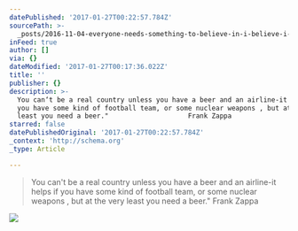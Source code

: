 ```yaml
---
datePublished: '2017-01-27T00:22:57.784Z'
sourcePath: >-
  _posts/2016-11-04-everyone-needs-something-to-believe-in-i-believe-i-will-ha.md
inFeed: true
author: []
via: {}
dateModified: '2017-01-27T00:17:36.022Z'
title: ''
publisher: {}
description: >-
  You can‘t be a real country unless you have a beer and an airline-it helps if
  you have some kind of football team, or some nuclear weapons , but at the very
  least you need a beer."                    Frank Zappa
starred: false
datePublishedOriginal: '2017-01-27T00:22:57.784Z'
_context: 'http://schema.org'
_type: Article

---
```

> You can't be a real country unless you have a beer and an airline-it helps if you have some kind of football team, or some nuclear weapons , but at the very least you need a beer." Frank Zappa

![](https://the-grid-user-content.s3-us-west-2.amazonaws.com/555f39fd-31e3-405d-8b3e-981a0010d375.jpg)
